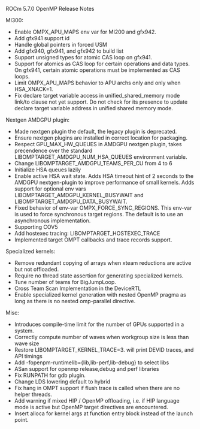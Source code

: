 ROCm 5.7.0 OpenMP Release Notes

MI300:
-	Enable OMPX_APU_MAPS env var for MI200 and gfx942.  
-	Add gfx941 support id
-	Handle global pointers in forced USM
-	Add gfx940, gfx941, and gfx942 to build list
-	Support unsigned types for atomic CAS loop on gfx941.
-	Support for atomics as CAS loop for certain operations and data types. On gfx941, certain atomic operations must be implemented as CAS loops.
-	Limit OMPX_APU_MAPS behavior to APU archs only and only when HSA_XNACK=1.
-	Fix declare target variable access in unified_shared_memory mode link/to clause not yet support. Do not check for its presence to update declare target variable address in unified shared memory mode.

Nextgen AMDGPU plugin:   
-	Made nextgen plugin the default, the legacy plugin is deprecated.
-	Ensure nextgen plugins are installed in correct location for packaging.
-	Respect GPU_MAX_HW_QUEUES in AMDGPU nextgen plugin, takes precendence over the standard LIBOMPTARGET_AMDGPU_NUM_HSA_QUEUES environment variable.
-	Change LIBOMPTARGET_AMDGPU_TEAMS_PER_CU from 4 to 6
-	Initialize HSA queues lazily
-	Enable active HSA wait state. Adds HSA timeout hint of 2 seconds to the AMDGPU nextgen-plugin to improve performance of small kernels. Adds support for optional env vars LIBOMPTARGET_AMDGPU_KERNEL_BUSYWAIT and LIBOMPTARGET_AMDGPU_DATA_BUSYWAIT.
-	Fixed behavior of env-var OMPX_FORCE_SYNC_REGIONS. This env-var is used to force synchronous target regions. The default is to use an asynchronous implementation. 
-	Supporting COV5
-	Add hostexec tracing: LIBOMPTARGET_HOSTEXEC_TRACE
-	Implemented target OMPT callbacks and trace records support.

Specialized kernels:
-	Remove redundant copying of arrays when xteam reductions are active but not offloaded.
-	Require no thread state assertion for generating specialized kernels.
-	Tune number of teams for BigJumpLoop.
-	Cross Team Scan Implementation in the DeviceRTL
-	Enable specialized kernel generation with nested OpenMP pragma as long as there is no nested omp-parallel directive.

Misc:
-	Introduces compile-time limit for the number of GPUs supported in a
    system.
-	Correctly compute number of waves when workgroup size is less than wave size    
-	Restore LIBOMPTARGET_KERNEL_TRACE=3. will print DEVID traces, and API timings
-	Add -fopenpm-runtimelib={lib,lib-perf,lib-debug} to select libs
-	ASan support for openmp release,debug and perf libraries 
-	Fix RUNPATH for gdb plugin.
-	Change LDS lowering default to hybrid
-	Fix hang in OMPT support if flush trace is called when there are no helper threads.
-	Add warning if mixed HIP / OpenMP offloading, i.e. if HIP language mode is active but OpenMP target directives are encountered.
-	Insert alloca for kernel args at function entry block instead of the launch point.
    
    

